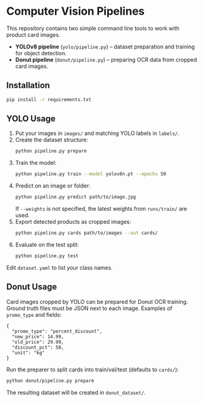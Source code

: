 # Computer Vision Pipelines

This repository contains two simple command line tools to work with product card images.

- **YOLOv8 pipeline** (`yolo/pipeline.py`) – dataset preparation and training for object detection.
- **Donut pipeline** (`donut/pipeline.py`) – preparing OCR data from cropped card images.

## Installation

```bash
pip install -r requirements.txt
```

## YOLO Usage

1. Put your images in `images/` and matching YOLO labels in `labels/`.
2. Create the dataset structure:
   ```bash
   python pipeline.py prepare
   ```
3. Train the model:
   ```bash
   python pipeline.py train --model yolov8n.pt --epochs 50
   ```
4. Predict on an image or folder:
   ```bash
   python pipeline.py predict path/to/image.jpg
   ```
   If `--weights` is not specified, the latest weights from `runs/train/` are used.
5. Export detected products as cropped images:
   ```bash
   python pipeline.py cards path/to/images --out cards/
   ```
6. Evaluate on the test split:
   ```bash
   python pipeline.py test
   ```

Edit `dataset.yaml` to list your class names.

## Donut Usage

Card images cropped by YOLO can be prepared for Donut OCR training.
Ground truth files must be JSON next to each image. Examples of `promo_type`
and fields:

```jsonc
{
  "promo_type": "percent_discount",
  "new_price": 14.99,
  "old_price": 29.99,
  "discount_pct": 50,
  "unit": "kg"
}
```

Run the preparer to split cards into train/val/test (defaults to `cards/`):

```bash
python donut/pipeline.py prepare
```

The resulting dataset will be created in `donut_dataset/`.
